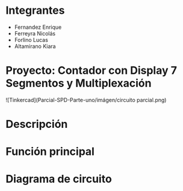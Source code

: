 # Integrantes
- Fernandez Enrique
- Ferreyra Nicolás
- Forlino Lucas
- Altamirano Kiara
# Proyecto: Contador con Display 7 Segmentos y Multiplexación
![Tinkercad](Parcial-SPD-Parte-uno/imágen/circuito parcial.png)
# Descripción
# Función principal
# Diagrama de circuito
